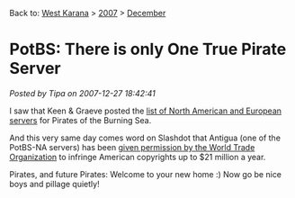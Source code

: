 Back to: [West Karana](/posts/westkarana.md) > [2007](/posts/2007/westkarana.md) > [December](./westkarana.md)
# PotBS: There is only One True Pirate Server

*Posted by Tipa on 2007-12-27 18:42:41*

I saw that Keen & Graeve posted the [list of North American and European servers](http://www.keenandgraev.com/?p=658) for Pirates of the Burning Sea.

And this very same day comes word on Slashdot that Antigua (one of the PotBS-NA servers) has been [given permission by the World Trade Organization](http://games.slashdot.org/article.pl?sid=07/12/27/1514235) to infringe American copyrights up to $21 million a year.

Pirates, and future Pirates: Welcome to your new home :) Now go be nice boys and pillage quietly!

